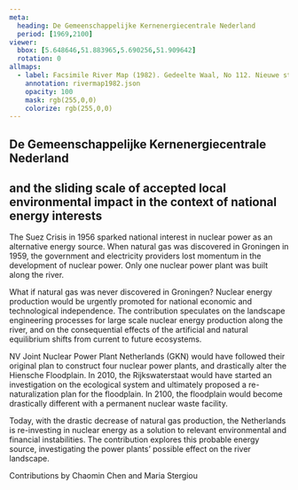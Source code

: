 ```yaml
---
meta:
  heading: De Gemeenschappelijke Kernenergiecentrale Nederland
  period: [1969,2100]
viewer:
  bbox: [5.648646,51.883965,5.690256,51.909642]
  rotation: 0
allmaps:
  - label: Facsimile River Map (1982). Gedeelte Waal, No 112. Nieuwe stijl, 2023. Scale 1:5000. The Berlage. Based on River Map Gedeelte Waal, No 112. Nieuwe stijl, 1982. Photographs of film projections. Scale 1:5000. Nationaal Archief, Den Haag.
    annotation: rivermap1982.json
    opacity: 100
    mask: rgb(255,0,0)
    colorize: rgb(255,0,0)
---
```


## De Gemeenschappelijke Kernenergiecentrale Nederland

## and the sliding scale of accepted local environmental impact in the context of national energy interests

The Suez Crisis in 1956 sparked national interest in nuclear power as an alternative energy source. When natural gas was discovered in Groningen in 1959, the government and electricity providers lost momentum in the development of nuclear power. Only one nuclear power plant was built along the river.

What if natural gas was never discovered in Groningen? Nuclear energy production would be urgently promoted for national economic and technological independence. The contribution speculates on the landscape engineering processes for large scale nuclear energy production along the river, and on the consequential effects of the artificial and natural equilibrium shifts from current to future ecosystems.

NV Joint Nuclear Power Plant Netherlands (GKN) would have followed their original plan to construct four nuclear power plants, and drastically alter the Hiensche Floodplain. In 2010, the Rijkswaterstaat would have started an investigation on the ecological system and ultimately proposed a re-naturalization plan for the floodplain. In 2100, the floodplain would become drastically different with a permanent nuclear waste facility.

Today, with the drastic decrease of natural gas production, the Netherlands is re-investing in nuclear energy as a solution to relevant environmental and financial instabilities. The contribution explores this probable energy source, investigating the power plants’ possible effect on the river landscape.


Contributions by Chaomin Chen and Maria Stergiou